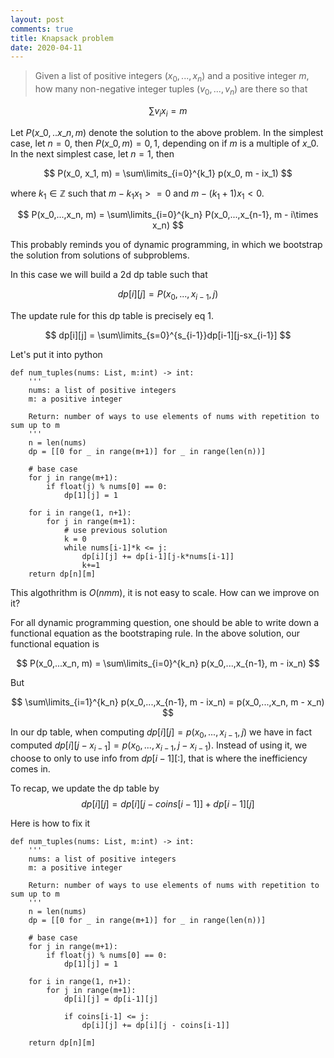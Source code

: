 ```yaml
---
layout: post
comments: true
title: Knapsack problem
date: 2020-04-11
---
```


> Given a list of positive integers 
$(x_0,...,x_n)$ and a positive integer $m$, how many non-negative integer tuples
$(v_0,...,v_n)$ are there so that

$$
    \sum v_i x_i = m
$$

<!--more-->

Let $P(x\_0,..x\_n, m)$ denote the solution to the above problem. In the simplest case,
let $n=0$, then $P(x\_0, m) = 0, 1$, depending on if $m$ is a multiple of $x\_0$. 
In the next simplest case, let $n=1$, then

$$
    P(x_0, x_1, m) = \sum\limits_{i=0}^{k_1}  p(x_0, m - ix_1)
$$

where $k_1 \in \mathbb{Z}$ such that $m - k_1x_1 >= 0$ and $m - (k_1 +1)x_1 < 0$. 


$$
    P(x_0,...,x_n, m) = \sum\limits_{i=0}^{k_n} P(x_0,...,x_{n-1}, m - i\times x_n)
$$

This probably reminds you of dynamic programming, in which we bootstrap the solution
from solutions of subproblems. 

In this case we will build a 2d dp table such that 

$$
    dp[i][j] = P(x_0,...,x_{i-1}, j)
$$

The update rule for this dp table is precisely eq 1. 

$$
    dp[i][j] = \sum\limits_{s=0}^{s_{i-1}}dp[i-1][j-sx_{i-1}]
$$

Let's put it into python

```
def num_tuples(nums: List, m:int) -> int:
    '''
    nums: a list of positive integers
    m: a positive integer

    Return: number of ways to use elements of nums with repetition to sum up to m
    '''
    n = len(nums)
    dp = [[0 for _ in range(m+1)] for _ in range(len(n))]
    
    # base case
    for j in range(m+1):
        if float(j) % nums[0] == 0:
            dp[1][j] = 1

    for i in range(1, n+1):
        for j in range(m+1):
            # use previous solution
            k = 0
            while nums[i-1]*k <= j:
                dp[i][j] += dp[i-1][j-k*nums[i-1]]
                k+=1
    return dp[n][m]
```

This algothrithm is $O(nmm)$, it is not easy to scale. How can we improve on it?

For all dynamic programming question, one should be able to write down a functional 
equation as the bootstraping rule. In the above solution, our functional equation is


$$
    P(x_0,...x_n,  m) = \sum\limits_{i=0}^{k_n}  p(x_0,...,x_{n-1},  m - ix_n)
$$

But 

$$
    \sum\limits_{i=1}^{k_n} p(x_0,...,x_{n-1}, m - ix_n) = p(x_0,...,x_n, m - x_n)
$$

In our dp table, when computing $dp[i][j] = p(x_0,...,x_{i-1}, j)$ 
we have in fact computed $dp[i][j-x_{i-1}] = p(x_0,...,x_{i-1}, j - x_{i-1})$. 
Instead of using it, we choose to only to use info from $dp[i-1][:]$, that is where the 
inefficiency comes in. 

To recap, we update the dp table by
$$
    dp[i][j] = dp[i][j-coins[i-1]] + dp[i-1][j] 
$$


Here is how to fix it
```
def num_tuples(nums: List, m:int) -> int:
    '''
    nums: a list of positive integers
    m: a positive integer

    Return: number of ways to use elements of nums with repetition to sum up to m
    '''
    n = len(nums)
    dp = [[0 for _ in range(m+1)] for _ in range(len(n))]
    
    # base case
    for j in range(m+1):
        if float(j) % nums[0] == 0:
            dp[1][j] = 1

    for i in range(1, n+1):
        for j in range(m+1):
            dp[i][j] = dp[i-1][j]

            if coins[i-1] <= j:
                dp[i][j] += dp[i][j - coins[i-1]]

    return dp[n][m]
```







